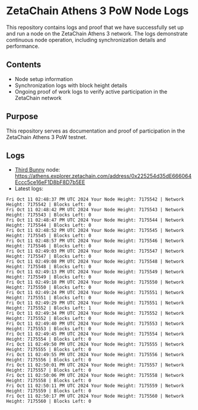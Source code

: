 # ZetaChain Athens 3 PoW Node Logs
This repository contains logs and proof that we have successfully set up and run a node on the ZetaChain Athens 3 network. The logs demonstrate continuous node operation, including synchronization details and performance.

## Contents
- Node setup information
- Synchronization logs with block height details
- Ongoing proof of work logs to verify active participation in the ZetaChain network

## Purpose
This repository serves as documentation and proof of participation in the ZetaChain Athens 3 PoW testnet.

## Logs

- [Third Bunny](https://thirdbunny.xyz/) node: https://athens.explorer.zetachain.com/address/0x225254d35dE666064Eccc5ce16eF1D8bF8D7b5EE
- Latest logs:
```
Fri Oct 11 02:48:37 PM UTC 2024 Your Node Height: 7175542 | Network Height: 7175542 | Blocks Left: 0
Fri Oct 11 02:48:42 PM UTC 2024 Your Node Height: 7175543 | Network Height: 7175543 | Blocks Left: 0
Fri Oct 11 02:48:47 PM UTC 2024 Your Node Height: 7175544 | Network Height: 7175544 | Blocks Left: 0
Fri Oct 11 02:48:52 PM UTC 2024 Your Node Height: 7175545 | Network Height: 7175545 | Blocks Left: 0
Fri Oct 11 02:48:57 PM UTC 2024 Your Node Height: 7175546 | Network Height: 7175546 | Blocks Left: 0
Fri Oct 11 02:49:03 PM UTC 2024 Your Node Height: 7175547 | Network Height: 7175547 | Blocks Left: 0
Fri Oct 11 02:49:08 PM UTC 2024 Your Node Height: 7175548 | Network Height: 7175548 | Blocks Left: 0
Fri Oct 11 02:49:13 PM UTC 2024 Your Node Height: 7175549 | Network Height: 7175549 | Blocks Left: 0
Fri Oct 11 02:49:18 PM UTC 2024 Your Node Height: 7175550 | Network Height: 7175550 | Blocks Left: 0
Fri Oct 11 02:49:24 PM UTC 2024 Your Node Height: 7175551 | Network Height: 7175551 | Blocks Left: 0
Fri Oct 11 02:49:29 PM UTC 2024 Your Node Height: 7175551 | Network Height: 7175552 | Blocks Left: 1
Fri Oct 11 02:49:34 PM UTC 2024 Your Node Height: 7175552 | Network Height: 7175552 | Blocks Left: 0
Fri Oct 11 02:49:40 PM UTC 2024 Your Node Height: 7175553 | Network Height: 7175553 | Blocks Left: 0
Fri Oct 11 02:49:45 PM UTC 2024 Your Node Height: 7175554 | Network Height: 7175554 | Blocks Left: 0
Fri Oct 11 02:49:50 PM UTC 2024 Your Node Height: 7175555 | Network Height: 7175555 | Blocks Left: 0
Fri Oct 11 02:49:55 PM UTC 2024 Your Node Height: 7175556 | Network Height: 7175556 | Blocks Left: 0
Fri Oct 11 02:50:01 PM UTC 2024 Your Node Height: 7175557 | Network Height: 7175557 | Blocks Left: 0
Fri Oct 11 02:50:06 PM UTC 2024 Your Node Height: 7175558 | Network Height: 7175558 | Blocks Left: 0
Fri Oct 11 02:50:11 PM UTC 2024 Your Node Height: 7175559 | Network Height: 7175559 | Blocks Left: 0
Fri Oct 11 02:50:17 PM UTC 2024 Your Node Height: 7175560 | Network Height: 7175560 | Blocks Left: 0
```
